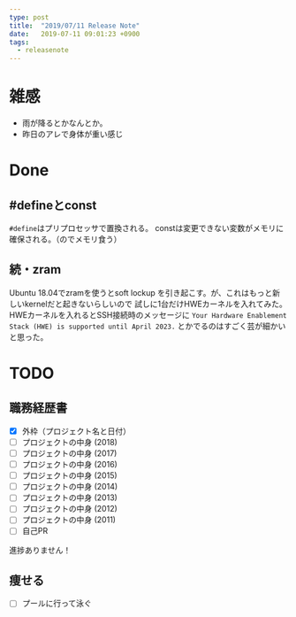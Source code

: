 ```yaml
---
type: post
title:  "2019/07/11 Release Note"
date:   2019-07-11 09:01:23 +0900
tags:
  - releasenote
---
```

# 雑感

* 雨が降るとかなんとか。
* 昨日のアレで身体が重い感じ

# Done

## #defineとconst

`#define`はプリプロセッサで置換される。
constは変更できない変数がメモリに確保される。（のでメモリ食う）

## 続・zram

Ubuntu 18.04でzramを使うとsoft lockup を引き起こす。が、これはもっと新しいkernelだと起きないらしいので
試しに1台だけHWEカーネルを入れてみた。 HWEカーネルを入れるとSSH接続時のメッセージに
`Your Hardware Enablement Stack (HWE) is supported until April 2023.`
とかでるのはすごく芸が細かいと思った。


# TODO 

## 職務経歴書

- [x] 外枠（プロジェクト名と日付）
- [ ] プロジェクトの中身 (2018)
- [ ] プロジェクトの中身 (2017)
- [ ] プロジェクトの中身 (2016)
- [ ] プロジェクトの中身 (2015)
- [ ] プロジェクトの中身 (2014)
- [ ] プロジェクトの中身 (2013)
- [ ] プロジェクトの中身 (2012)
- [ ] プロジェクトの中身 (2011)
- [ ] 自己PR

進捗ありません！

## 痩せる

- [ ] プールに行って泳ぐ

